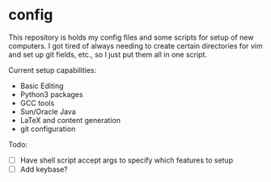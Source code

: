 config
======

This repository is holds my config files and some scripts for setup of new
computers.  I got tired of always needing to create certain directories for
vim and set up git fields, etc., so I just put them all in one script.

Current setup capabilities:
  - Basic Editing
  - Python3 packages
  - GCC tools
  - Sun/Oracle Java
  - LaTeX and content generation
  - git configuration

Todo:
  - [ ] Have shell script accept args to specify which features to setup
  - [ ] Add keybase?
